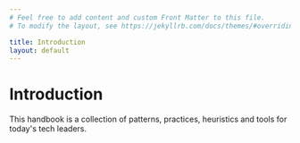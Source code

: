 ```yaml
---
# Feel free to add content and custom Front Matter to this file.
# To modify the layout, see https://jekyllrb.com/docs/themes/#overriding-theme-defaults

title: Introduction
layout: default
---
```


# Introduction

This handbook is a collection of patterns, practices, heuristics and tools for today's tech leaders.
